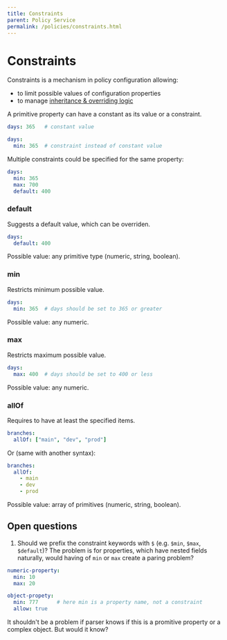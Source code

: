 ```yaml
---
title: Constraints
parent: Policy Service
permalink: /policies/constraints.html
---
```


# Constraints

Constraints is a mechanism in policy configuration allowing:
* to limit possible values of configuration properties
* to manage [inheritance & overriding logic](inheritance.md)

A primitive property can have a constant as its value or a constraint.
```yaml
days: 365   # constant value
```

```yaml
days:
  min: 365  # constraint instead of constant value
```

Multiple constraints could be specified for the same property:
```yaml
days:
  min: 365
  max: 700
  default: 400
```


### default

Suggests a default value, which can be overriden.
```yaml
days:
  default: 400
```
Possible value: any primitive type (numeric, string, boolean).

### min

Restricts minimum possible value.
```yaml
days:
  min: 365  # days should be set to 365 or greater
```
Possible value: any numeric.

### max

Restricts maximum possible value.
```yaml
days:
  max: 400  # days should be set to 400 or less
```
Possible value: any numeric.


### allOf

Requires to have at least the specified items.
```yaml
branches:
  allOf: ["main", "dev", "prod"]
```

Or (same with another syntax):
```yaml
branches:
  allOf:
    - main
    - dev
    - prod
```

Possible value: array of primitives (numeric, string, boolean).


## Open questions
1. Should we prefix the constraint keywords with `$` (e.g. `$min`, `$max`, `$default`)?
The problem is for properties, which have nested fields naturally, would having of `min` or `max` create a paring problem?
```yaml
numeric-property:
  min: 10
  max: 20

object-propety:
  min: 777      # here min is a property name, not a constraint
  allow: true
```

It shouldn't be a problem if parser knows if this is a promitive property or a complex object. But would it know?
